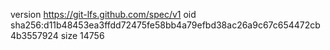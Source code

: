 version https://git-lfs.github.com/spec/v1
oid sha256:d11b48453ea3ffdd72475fe58bb4a79efbd38ac26a9c67c654472cb4b3557924
size 14756
